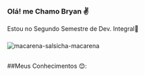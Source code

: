 ### Olá! me Chamo Bryan ✌️

Estou no Segundo Semestre de Dev. Integral🫠

###

![macarena-salsicha-macarena](https://github.com/user-attachments/assets/cfef2e7c-4ae9-49d8-b8cd-c1401eeacdca)


##
##Meus Conhecimentos 😊:

